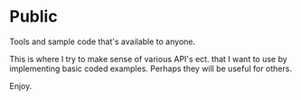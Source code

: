 # Public
Tools and sample code that's available to anyone.

This is where I try to make sense of various API's ect. that I want to use by implementing basic coded examples. Perhaps they will be useful for others.

Enjoy.
